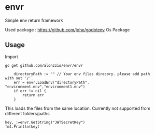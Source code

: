 # envr
Simple env return framework

Used package : https://github.com/joho/godotenv
Os Package

## Usage

Import
```
go get github.com/alonzzio/envr/envr
```

   
```
	directoryPath := "" // Your env files direcory. please add path with out '/'.
	err = envr.LoadEnv("directoryPath", "environment.env","environment1.env")
	if err != nil {
		return err
	}
```
This loads the files from  the same location. Currently not supported from different folders/paths

```
key,_:=envr.GetString("JWTSecretKey")
fmt.Println(key)
```


